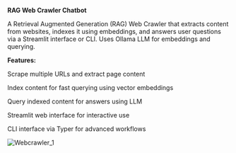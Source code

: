 **RAG Web Crawler Chatbot**

A Retrieval Augmented Generation (RAG) Web Crawler that extracts content from websites, indexes it using embeddings, and answers user questions via a Streamlit interface or CLI. Uses Ollama LLM for embeddings and querying.

**Features:**

Scrape multiple URLs and extract page content

Index content for fast querying using vector embeddings

Query indexed content for answers using LLM

Streamlit web interface for interactive use

CLI interface via Typer for advanced workflows

![Webcrawler_1](https://github.com/user-attachments/assets/adbec09f-1bc3-4719-bf09-d80544fb590e)
